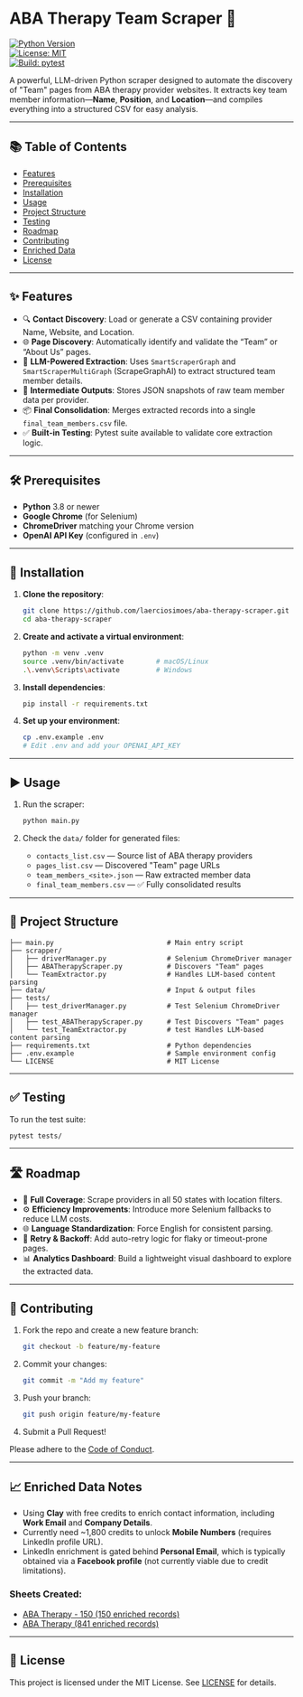 # ABA Therapy Team Scraper 🚀

[![Python Version](https://img.shields.io/badge/python-3.8%2B-blue.svg)](https://www.python.org/)  
[![License: MIT](https://img.shields.io/badge/License-MIT-green.svg)](LICENSE)  
[![Build: pytest](https://img.shields.io/badge/build-passing-brightgreen.svg)](https://github.com/laerciosimoes/aba-therapy-scraper/actions)

A powerful, LLM-driven Python scraper designed to automate the discovery of "Team" pages from ABA therapy provider websites. It extracts key team member information—**Name**, **Position**, and **Location**—and compiles everything into a structured CSV for easy analysis.

---

## 📚 Table of Contents

- [Features](#features)
- [Prerequisites](#prerequisites)
- [Installation](#installation)
- [Usage](#usage)
- [Project Structure](#project-structure)
- [Testing](#testing)
- [Roadmap](#roadmap)
- [Contributing](#contributing)
- [Enriched Data](#enriched-data)
- [License](#license)

---

## ✨ Features

- 🔍 **Contact Discovery**: Load or generate a CSV containing provider Name, Website, and Location.
- 🌐 **Page Discovery**: Automatically identify and validate the “Team” or “About Us” pages.
- 🧠 **LLM-Powered Extraction**: Uses `SmartScraperGraph` and `SmartScraperMultiGraph` (ScrapeGraphAI) to extract structured team member details.
- 💾 **Intermediate Outputs**: Stores JSON snapshots of raw team member data per provider.
- 📦 **Final Consolidation**: Merges extracted records into a single `final_team_members.csv` file.
- ✅ **Built-in Testing**: Pytest suite available to validate core extraction logic.

---

## 🛠 Prerequisites

- **Python** 3.8 or newer  
- **Google Chrome** (for Selenium)  
- **ChromeDriver** matching your Chrome version  
- **OpenAI API Key** (configured in `.env`)

---

## 🚀 Installation

1. **Clone the repository**:
   ```bash
   git clone https://github.com/laerciosimoes/aba-therapy-scraper.git
   cd aba-therapy-scraper
   ```

2. **Create and activate a virtual environment**:
   ```bash
   python -m venv .venv
   source .venv/bin/activate        # macOS/Linux
   .\.venv\Scripts\activate         # Windows
   ```

3. **Install dependencies**:
   ```bash
   pip install -r requirements.txt
   ```

4. **Set up your environment**:
   ```bash
   cp .env.example .env
   # Edit .env and add your OPENAI_API_KEY
   ```

---

## ▶️ Usage

1. Run the scraper:
   ```bash
   python main.py
   ```

2. Check the `data/` folder for generated files:
   - `contacts_list.csv` — Source list of ABA therapy providers
   - `pages_list.csv` — Discovered "Team" page URLs
   - `team_members_<site>.json` — Raw extracted member data
   - `final_team_members.csv` — ✅ Fully consolidated results

---

## 📂 Project Structure

```plaintext
├── main.py                            # Main entry script
├── scrapper/
│   ├── driverManager.py               # Selenium ChromeDriver manager
│   ├── ABATherapyScraper.py           # Discovers "Team" pages
│   └── TeamExtractor.py               # Handles LLM-based content parsing
├── data/                              # Input & output files
├── tests/
│   ├── test_driverManager.py          # Test Selenium ChromeDriver manager
│   ├── test_ABATherapyScraper.py      # Test Discovers "Team" pages
│   └── test_TeamExtractor.py          # test Handles LLM-based content parsing
├── requirements.txt                   # Python dependencies
├── .env.example                       # Sample environment config
└── LICENSE                            # MIT License
```

---

## ✅ Testing

To run the test suite:

```bash
pytest tests/
```

---

## 🛣 Roadmap

- 🔄 **Full Coverage**: Scrape providers in all 50 states with location filters.
- ⚙️ **Efficiency Improvements**: Introduce more Selenium fallbacks to reduce LLM costs.
- 🌐 **Language Standardization**: Force English for consistent parsing.
- 🔁 **Retry & Backoff**: Add auto-retry logic for flaky or timeout-prone pages.
- 📊 **Analytics Dashboard**: Build a lightweight visual dashboard to explore the extracted data.

---

## 🤝 Contributing

1. Fork the repo and create a new feature branch:
   ```bash
   git checkout -b feature/my-feature
   ```
2. Commit your changes:
   ```bash
   git commit -m "Add my feature"
   ```
3. Push your branch:
   ```bash
   git push origin feature/my-feature
   ```
4. Submit a Pull Request!

Please adhere to the [Code of Conduct](CODE_OF_CONDUCT.md).

---

## 📈 Enriched Data Notes

- Using **Clay** with free credits to enrich contact information, including **Work Email** and **Company Details**.
- Currently need ~1,800 credits to unlock **Mobile Numbers** (requires LinkedIn profile URL).
- LinkedIn enrichment is gated behind **Personal Email**, which is typically obtained via a **Facebook profile** (not currently viable due to credit limitations).

### Sheets Created:
- [ABA Therapy - 150 (150 enriched records)](https://docs.google.com/spreadsheets/d/1G_xMpMKMVcdz8jLJ3znFEMrXgvWhQKSPhvS03Qsc5_U/edit?usp=sharing)
- [ABA Therapy (841 enriched records)](https://docs.google.com/spreadsheets/d/17_7jOArjskLWYYYBW8IlAAy-yVEqE7zXGc4P_M_4vMs/edit?usp=sharing)

---

## 📜 License

This project is licensed under the MIT License. See [LICENSE](LICENSE) for details.